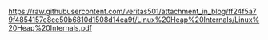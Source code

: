 https://raw.githubusercontent.com/veritas501/attachment_in_blog/ff24f5a79f4854157e8ce50b6810d1508d14ea9f/Linux%20Heap%20Internals/Linux%20Heap%20Internals.pdf
